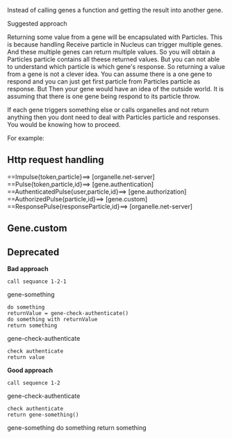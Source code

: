 Instead of calling genes a function and getting the result into another gene. 


Suggested approach

Returning some value from a gene will be encapsulated with Particles. This is because handling Receive particle in Nucleus can trigger multiple genes. And these multiple genes can return multiple values. So you will obtain a Particles particle contains all theese returned values. But you can not able to understand which particle is which gene's response. So returning a value from a gene is not a clever idea. You can assume there is a one gene to respond and you can just get first particle from Particles particle as response. But Then your gene would have an idea of the outside world. It is assuming that there is one gene being respond to its particle throw.

If each gene triggers something else or calls organelles and not return anything then you dont need to deal with Particles particle and responses. You would be knowing how to proceed.

For example:

Http request handling
--------------------------------

==Impulse{token,particle}==> [organelle.net-server] ==Pulse{token,particle,id}==> [gene.authentication] ==AuthenticatedPulse{user,particle,id}==> [gene.authorization] ==AuthorizedPulse{particle,id}==> [gene.custom] ==ResponsePulse{responseParticle,id}==> [organelle.net-server]

Gene.custom
--------------------------------



Deprecated
-------------------------------------------

**Bad approach**

    call sequance 1-2-1

gene-something

    do something
    returnValue = gene-check-authenticate()
    do something with returnValue
    return something

gene-check-authenticate

    check authenticate
    return value


**Good approach**

    call sequence 1-2

gene-check-authenticate

    check authenticate
    return gene-something()

gene-something
    do something
    return something
